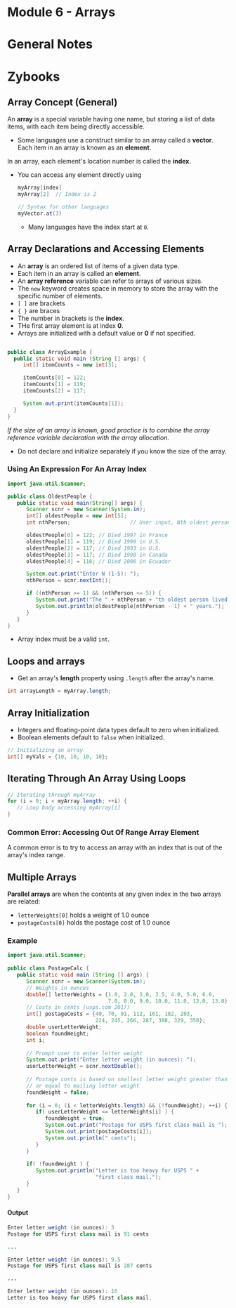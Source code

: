 # Module 6 - Arrays

# General Notes

# Zybooks

## Array Concept (General)

An **array** is a special variable having one name, but storing a list of data
items, with each item being directly accessible.

- Some languages use a construct similar to an array called a **vector**. Each
  item in an array is known as an **element**.

In an array, each element's location number is called the **index**.

- You can access any element directly using
  ```java
  myArray[index]
  myArray[2]  // Index is 2
  
  // Syntax for other languages
  myVector.at(3)
  ```
    - Many languages have the index start at `0`.

## Array Declarations and Accessing Elements

- An **array** is an ordered list of items of a given data type.
- Each item in an array is called an **element**.
- An **array reference** variable can refer to arrays of various sizes.
- The `new` keyword creates space in memory to store the array with the specific
  number of elements.
- `[ ]` are brackets
- `{ }` are braces
- The number in brackets is the **index**.
- THe first array element is at index **0**.
- Arrays are initialized with a default value or **0** if not specified.

```java

public class ArrayExample {
  public static void main (String [] args) {
     int[] itemCounts = new int[3];

     itemCounts[0] = 122;
     itemCounts[1] = 119;
     itemCounts[2] = 117;

     System.out.print(itemCounts[1]);
  }
}
```

_If the size of an array is known, good practice is to combine the array
reference variable declaration with the array allocation._

- Do not declare and initialize separately if you know the size of the array.

### Using An Expression For An Array Index

```java
import java.util.Scanner;

public class OldestPeople {
   public static void main(String[] args) {
      Scanner scnr = new Scanner(System.in);
      int[] oldestPeople = new int[5]; 
      int nthPerson;                   // User input, Nth oldest person

      oldestPeople[0] = 122; // Died 1997 in France
      oldestPeople[1] = 119; // Died 1999 in U.S.
      oldestPeople[2] = 117; // Died 1993 in U.S.
      oldestPeople[3] = 117; // Died 1998 in Canada
      oldestPeople[4] = 116; // Died 2006 in Ecuador

      System.out.print("Enter N (1-5): ");
      nthPerson = scnr.nextInt();

      if ((nthPerson >= 1) && (nthPerson <= 5)) {
         System.out.print("The " + nthPerson + "th oldest person lived ");
         System.out.println(oldestPeople[nthPerson - 1] + " years.");
      }
   }
}
```

- Array index must be a valid `int`.

## Loops and arrays

- Get an array's **length** property using `.length` after the array's name.

```java
int arrayLength = myArray.length;
```

## Array Initialization

- Integers and floating-point data types default to zero when initialized.
- Boolean elements default to `false` when initialized.

```java
// Initializing an array
int[] myVals = {10, 10, 10, 10}; 
```

## Iterating Through An Array Using Loops

```java
// Iterating through myArray
for (i = 0; i < myArray.length; ++i) {
   // Loop body accessing myArray[i]
}
```

### Common Error: Accessing Out Of Range Array Element

A common error is to try to access an array with an index that is out of the
array's index range.

## Multiple Arrays

**Parallel arrays** are when the contents at any given index in the two arrays
are related:

- `letterWeights[0]` holds a weight of 1.0 ounce 
- `postageCosts[0]` holds the postage cost of 1.0 ounce

### Example

```java
import java.util.Scanner;
 
public class PostageCalc {
   public static void main (String [] args) {
      Scanner scnr = new Scanner(System.in);
      // Weights in ounces
      double[] letterWeights = {1.0, 2.0, 3.0, 3.5, 4.0, 5.0, 6.0,
                                7.0, 8.0, 9.0, 10.0, 11.0, 12.0, 13.0};
      // Costs in cents (usps.com 2017)
      int[] postageCosts = {49, 70, 91, 112, 161, 182, 203,
                            224, 245, 266, 287, 308, 329, 350};
      double userLetterWeight;
      boolean foundWeight;
      int i;
 
      // Prompt user to enter letter weight
      System.out.print("Enter letter weight (in ounces): ");
      userLetterWeight = scnr.nextDouble();
 
      // Postage costs is based on smallest letter weight greater than
      // or equal to mailing letter weight
      foundWeight = false;
 
      for (i = 0; (i < letterWeights.length) && (!foundWeight); ++i) {
         if( userLetterWeight <= letterWeights[i] ) {
            foundWeight = true;
            System.out.print("Postage for USPS first class mail is ");
            System.out.print(postageCosts[i]);
            System.out.println(" cents");
         }
      }
 
      if( !foundWeight ) {
         System.out.println("Letter is too heavy for USPS " +
                            "first class mail.");
      }
   }
}
```

#### Output

```java
Enter letter weight (in ounces): 3
Postage for USPS first class mail is 91 cents

...

Enter letter weight (in ounces): 9.5
Postage for USPS first class mail is 287 cents

...

Enter letter weight (in ounces): 16
Letter is too heavy for USPS first class mail.
```